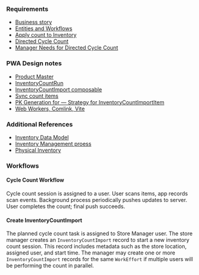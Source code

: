 ### Requirements

* [Business story](./business-story.md)
* [Entities and Workflows](./entities-and-workflows.md)
* [Apply count to Inventory](./apply-count-to-inventory.md)
* [Directed Cycle Count](./directed-cycle-count-story.md)
* [Manager Needs for Directed Cycle Count](./manager-needs-directed-cycle-count.md)

### PWA Design notes

* [Product Master](./product-master.md)
* [InventoryCountRun](useInventoryCountRun-composable.md)
* [InventoryCountImport composable](./inventory-count-composable.md)
* [Sync count items](./sync-inventory-count-import-item.md)
* [PK Generation for — Strategy for InventoryCountImportItem](./pk-generation-strategy.md)
* [Web Workers, Comlink, Vite](https://johnnyreilly.com/web-workers-comlink-vite-tanstack-query)

### Additional References
* [Inventory Data Model ](../../oms/Inventory.md)
* [Inventory Management proess](../inventory-mgmt/inventoryManagementProcess.md)
* [Physical Inventory](../../oms/createPhysicalInventory.md)


### Workflows

#### Cycle Count Workflow
Cycle count session is assigned to a user. User scans items, app records scan events. Background process periodically pushes updates to server. User completes the count; final push succeeds.


#### Create InventoryCountImport
The planned cycle count task is assigned to Store Manager user. The store manager creates an `InventoryCountImport` record to start a new inventory count session. This record includes metadata such as the store location, assigned user, and start time.
The manager may create one or more `InventoryCountImport` records for the same `WorkEffort` if multiple users will be performing the count in parallel.


